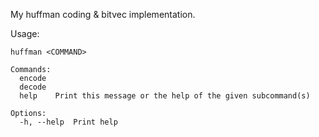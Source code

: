 My huffman coding & bitvec implementation.

Usage:
```
huffman <COMMAND>

Commands:
  encode
  decode
  help    Print this message or the help of the given subcommand(s)

Options:
  -h, --help  Print help
```
